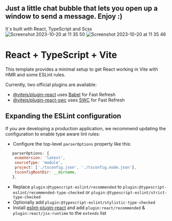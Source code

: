 ## Just a little chat bubble that lets you open up a window to send a message. Enjoy :)<br />
It´s built with React, TypeScript and Scss
![Screenshot 2023-10-20 at 11 35 50](https://github.com/Redicholas/chatBubble/assets/95872411/4c95b4eb-02fa-4f06-9104-b04d54152e38)
![Screenshot 2023-10-20 at 11 35 46](https://github.com/Redicholas/chatBubble/assets/95872411/918f8c74-de86-43d5-938a-f570f3d792ef)

# React + TypeScript + Vite

This template provides a minimal setup to get React working in Vite with HMR and some ESLint rules.

Currently, two official plugins are available:

- [@vitejs/plugin-react](https://github.com/vitejs/vite-plugin-react/blob/main/packages/plugin-react/README.md) uses [Babel](https://babeljs.io/) for Fast Refresh
- [@vitejs/plugin-react-swc](https://github.com/vitejs/vite-plugin-react-swc) uses [SWC](https://swc.rs/) for Fast Refresh

## Expanding the ESLint configuration

If you are developing a production application, we recommend updating the configuration to enable type aware lint rules:

- Configure the top-level `parserOptions` property like this:

```js
   parserOptions: {
    ecmaVersion: 'latest',
    sourceType: 'module',
    project: ['./tsconfig.json', './tsconfig.node.json'],
    tsconfigRootDir: __dirname,
   },
```

- Replace `plugin:@typescript-eslint/recommended` to `plugin:@typescript-eslint/recommended-type-checked` or `plugin:@typescript-eslint/strict-type-checked`
- Optionally add `plugin:@typescript-eslint/stylistic-type-checked`
- Install [eslint-plugin-react](https://github.com/jsx-eslint/eslint-plugin-react) and add `plugin:react/recommended` & `plugin:react/jsx-runtime` to the `extends` list
